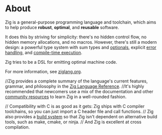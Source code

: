 # About

Zig is a general-purpose programming language and toolchain, which aims to help produce **robust**, **optimal**, and **reusable** software.

It does this by striving for simplicity: there's no hidden control flow, no hidden memory allocations, and no macros.
However, there's still a modern design: a powerful type system with sum types and [optionals][optionals], explicit [error handling][error-handling], and [compile-time execution][compile-time].

Zig tries to be a DSL for emitting optimal machine code.

For more information, see [ziglang.org][ziglang.org].

//Zig provides a complete summary of the language's current features, grammar, and philosophy in the [Zig Language Reference][langref].
//It's highly recommended that newcomers use a mix of the documentation and other [community resources][zig-community] to learn Zig in a well-rounded fashion.

// Compatibility with C is as good as it gets: Zig ships with C compiler toolchains, so you can just import a C header file and call functions.
// Zig also provides a [build system][build-system] so that Zig isn't dependent on alternative build tools, such as make, cmake, or ninja.
// And Zig is excellent at cross compilation.

[build-system]: https://ziglang.org/learn/overview/#zig-build-system
[compile-time]: https://ziglang.org/learn/overview/#compile-time-reflection-and-compile-time-code-execution
[error-handling]: https://ziglang.org/learn/overview/#a-fresh-take-on-error-handling
[langref]: https://ziglang.org/documentation/0.12.0/
[optionals]: https://ziglang.org/learn/overview/#optional-type-instead-of-null-pointers
[ziglang.org]: https://ziglang.org/
[zig-community]: https://github.com/ziglang/zig/wiki/Community
